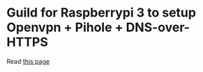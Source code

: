# Guild for Raspberrypi 3 to setup Openvpn + Pihole + DNS-over-HTTPS
Read [this page](https://quyentruong.github.io/Raspberrypi-3-Openvpn-Pihole-DNS-over-HTTPS/)
